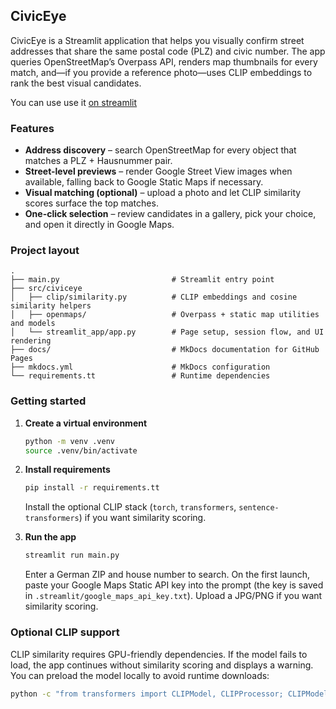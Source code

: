 ## CivicEye

CivicEye is a Streamlit application that helps you visually confirm street addresses that share the same postal code (PLZ) and civic number. The app queries OpenStreetMap’s Overpass API, renders map thumbnails for every match, and—if you provide a reference photo—uses CLIP embeddings to rank the best visual candidates.

You can use use it
[on streamlit](https://civiceye.streamlit.app/)

### Features
- **Address discovery** – search OpenStreetMap for every object that matches a PLZ + Hausnummer pair.
- **Street-level previews** – render Google Street View images when available, falling back to Google Static Maps if necessary.
- **Visual matching (optional)** – upload a photo and let CLIP similarity scores surface the top matches.
- **One-click selection** – review candidates in a gallery, pick your choice, and open it directly in Google Maps.

### Project layout
```
.
├── main.py                         # Streamlit entry point
├── src/civiceye
│   ├── clip/similarity.py          # CLIP embeddings and cosine similarity helpers
│   ├── openmaps/                   # Overpass + static map utilities and models
│   └── streamlit_app/app.py        # Page setup, session flow, and UI rendering
├── docs/                           # MkDocs documentation for GitHub Pages
├── mkdocs.yml                      # MkDocs configuration
└── requirements.tt                 # Runtime dependencies
```

### Getting started
1. **Create a virtual environment**
   ```bash
   python -m venv .venv
   source .venv/bin/activate
   ```

2. **Install requirements**
   ```bash
   pip install -r requirements.tt
   ```
   Install the optional CLIP stack (`torch`, `transformers`, `sentence-transformers`) if you want similarity scoring.

3. **Run the app**
   ```bash
   streamlit run main.py
   ```
   Enter a German ZIP and house number to search. On the first launch, paste your Google Maps Static API key into the prompt (the key is saved in `.streamlit/google_maps_api_key.txt`). Upload a JPG/PNG if you want similarity scoring.

### Optional CLIP support
CLIP similarity requires GPU-friendly dependencies. If the model fails to load, the app continues without similarity scoring and displays a warning. You can preload the model locally to avoid runtime downloads:
```bash
python -c "from transformers import CLIPModel, CLIPProcessor; CLIPModel.from_pretrained('openai/clip-vit-base-patch32'); CLIPProcessor.from_pretrained('openai/clip-vit-base-patch32')"
```
